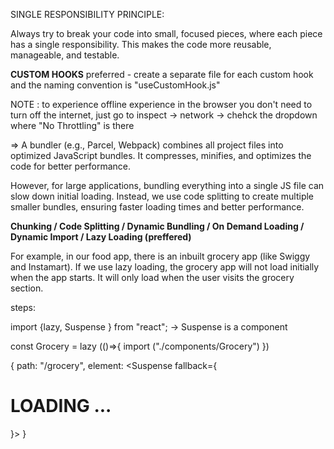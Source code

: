 SINGLE RESPONSIBILITY PRINCIPLE:

Always try to break your code into small, focused pieces, where each piece has a single responsibility.
This makes the code more reusable, manageable, and testable.


**CUSTOM HOOKS**
preferred - create a separate file for each custom hook and the naming convention is "useCustomHook.js"

NOTE : to experience offline experience in the browser you don't need to turn off the internet, just go to inspect -> network -> chehck the dropdown where "No Throttling" is there

=> A bundler (e.g., Parcel, Webpack) combines all project files into optimized JavaScript bundles. It compresses, minifies, and optimizes the code for better performance.

However, for large applications, bundling everything into a single JS file can slow down initial loading. Instead, we use code splitting to create multiple smaller bundles, ensuring faster loading times and better performance.

**Chunking / Code Splitting / Dynamic Bundling / On Demand Loading / Dynamic Import / Lazy Loading (preffered)**

For example, in our food app, there is an inbuilt grocery app (like Swiggy and Instamart). If we use lazy loading, the grocery app will not load initially when the app starts. It will only load when the user visits the grocery section.

steps:

import {lazy, Suspense } from "react";  -> Suspense is a component

const Grocery = lazy (()=>{
  import ("./components/Grocery")
})

{
  path: "/grocery",
  element: <Suspense fallback={<h1>LOADING ...</h1>}><Grocery/></Suspense>
}
